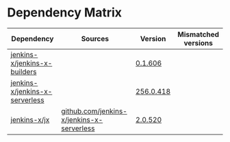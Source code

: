 # Dependency Matrix

Dependency | Sources | Version | Mismatched versions
---------- | ------- | ------- | -------------------
[jenkins-x/jenkins-x-builders](https://github.com/jenkins-x/jenkins-x-builders) |  | [0.1.606]() | 
[jenkins-x/jenkins-x-serverless](https://github.com/jenkins-x/jenkins-x-serverless) |  | [256.0.418](https://github.com/jenkins-x/jenkins-x-serverless/releases/tag/v256.0.418) | 
[jenkins-x/jx](https://github.com/jenkins-x/jx) | [github.com/jenkins-x/jenkins-x-serverless](https://github.com/jenkins-x/jenkins-x-serverless) | [2.0.520](https://github.com/jenkins-x/jx/releases/tag/v2.0.520) | 
